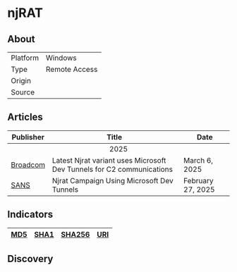 <h1>njRAT</h1>

<h2>About</h2>
<table>
  <tr>
    <td>Platform</td>
    <td>Windows</td>
  </tr>
  <tr>
    <td>Type</td>
    <td>Remote Access</td>
  </tr>
  <tr>
    <td>Origin</td>
    <td></td>
  </tr>
  <tr>
    <td>Source</td>
    <td>
      <a href=""></a>
    </td>
  </tr>
</table>

<h2>Articles</h2>
<table>
  <thead>
    <tr>
      <th>Publisher</th>
      <th>Title</th>
      <th>Date</th>
    </tr>
  </thead>
  <tbody>
    <tr>
      <td colspan="100" align="center">2025</td>
    </tr>
    <tr>
      <td>
        <a href="https://www.broadcom.com/support/security-center/protection-bulletin/latest-njrat-variant-uses-microsoft-dev-tunnels-for-c2-communications">Broadcom</a>
      </td>
      <td>Latest Njrat variant uses Microsoft Dev Tunnels for C2 communications</td>
      <td>March 6, 2025</td>
    </tr>
    <tr>
      <td>
        <a href="https://isc.sans.edu/diary/rss/31724">SANS</a>
      </td>
      <td>Njrat Campaign Using Microsoft Dev Tunnels</td>
      <td>February 27, 2025</td>
    </tr>
  </tbody>
</table>


<h2>Indicators</h2>
<table>
  <thead>
    <tr>
      <th>
        <a href="https://github.com/PudgyDragon/Threat-Intel/blob/main/All/NjRAT/samples.md5">MD5</a>
      </th>
      <th>
        <a href="https://github.com/PudgyDragon/Threat-Intel/blob/main/All/NjRAT/samples.sha1">SHA1</a>
      </th>
      <th>
        <a href="https://github.com/PudgyDragon/Threat-Intel/blob/main/All/NjRAT/samples.sha256">SHA256</a>
      </th>
      <th>
        <a href="https://github.com/PudgyDragon/Threat-Intel/blob/main/All/NjRAT/uri.txt">URI</a>
      </th>
    </tr>
  </thead>
</table>

<h2>Discovery</h2>

